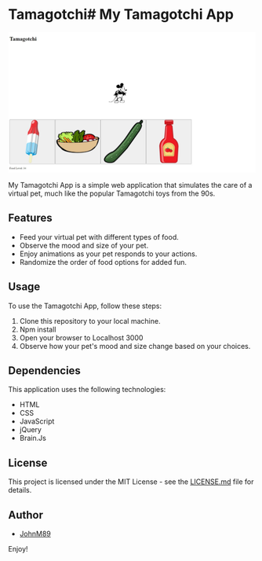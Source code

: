 # Tamagotchi# My Tamagotchi App

![Tamagotchi App](public/images/Web%20capture_22-1-2024_51512_localhost.jpeg)


My Tamagotchi App is a simple web application that simulates the care of a virtual pet, much like the popular Tamagotchi toys from the 90s.

## Features

- Feed your virtual pet with different types of food.
- Observe the mood and size of your pet.
- Enjoy animations as your pet responds to your actions.
- Randomize the order of food options for added fun.

## Usage

To use the Tamagotchi App, follow these steps:

1. Clone this repository to your local machine.
2. Npm install
3. Open your browser to Localhost 3000
4. Observe how your pet's mood and size change based on your choices.

## Dependencies

This application uses the following technologies:

- HTML
- CSS
- JavaScript
- jQuery
- Brain.Js

## License

This project is licensed under the MIT License - see the [LICENSE.md](LICENSE.md) file for details.


## Author

- [JohnM89](https://github.com/JohnM89)

Enjoy!

